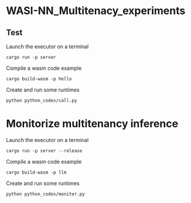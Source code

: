 # WASI-NN_Multitenacy_experiments

## Test

Launch the executor on a terminal

    cargo run -p server

Compile a wasm code example

    cargo build-wasm -p hello

Create and run some runtimes

    python python_codes/call.py


# Monitorize multitenancy inference

Launch the executor on a terminal

    cargo run -p server --release

Compile a wasm code example

    cargo build-wasm -p llm

Create and run some runtimes

    python python_codes/monitor.py